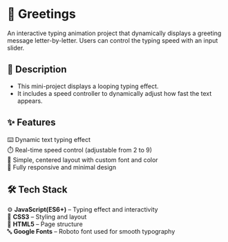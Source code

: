 # 👋 Greetings

An interactive typing animation project that dynamically displays a greeting message letter-by-letter. Users can control the typing speed with an input slider.

## 🌄 Description

- This mini-project displays a looping typing effect. 
- It includes a speed controller to dynamically adjust how fast the text appears.

## ✨ Features

⌨️ Dynamic text typing effect  
⏱️ Real-time speed control (adjustable from 2 to 9)  
🎨 Simple, centered layout with custom font and color  
📱 Fully responsive and minimal design  

## 🛠️ Tech Stack

⚙️ **JavaScript(ES6+)** – Typing effect and interactivity  
🎨 **CSS3**  – Styling and layout  
🧱 **HTML5** – Page structure  
🔤 **Google Fonts** – Roboto font used for smooth typography  
